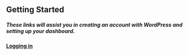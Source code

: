 ## Getting Started

##### These links will assist you in creating an account with WordPress and setting up your dashboard.

#### [Logging in](https://easywpguide.com/wordpress-manual/login/)




